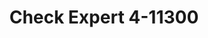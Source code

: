 ---
f_zip-code: 94403
f_state-code: CA
title: Check Expert 4-11300
f_phone: 650-574-1983
f_city-only: San Mateo
f_address: 2281 S El Camino Real San Mateo
f_location-unique-id: '11300'
slug: check-expert-4-11300
updated-on: '2024-05-30T13:46:58.046Z'
created-on: '2024-05-30T13:36:59.803Z'
published-on: '2024-05-30T13:54:32.469Z'
f_city-state: cms/city/san-mateo-ca.md
f_company: cms/company/check-expert-4.md
f_state: cms/state/california.md
layout: '[payday-loan].html'
tags: payday-loan
---